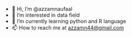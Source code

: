 - 👋 Hi, I’m @azzamnaufaal
- 👀 I’m interested in data field
- 🌱 I’m currently learning python and R language
- 📫 How to reach me at azzamn44@gmail.com

<!---
azzamnaufaal/azzamnaufaal is a ✨ special ✨ repository because its `README.md` (this file) appears on your GitHub profile.
You can click the Preview link to take a look at your changes.
--->
